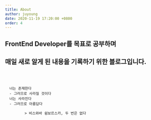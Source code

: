```yaml
---
title: About
author: juyoung
date: 2020-11-19 17:20:00 +0800
order: 4
---
```


## FrontEnd Developer를 목표로 공부하며  

## 매일 새로 알게 된 내용을 기록하기 위한 블로그입니다.
<br/>
<br/>

	  너는 존재한다 
      - 그러므로 사라질 것이다  
	  너는 사라진다 
      - 그러므로 아름답다   
 
			 > 비스와바 쉼보르스카, 두 번은 없다